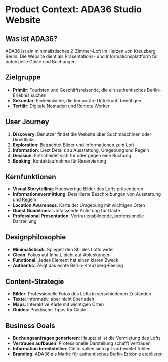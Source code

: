 # Product Context: ADA36 Studio Website

## Was ist ADA36?
ADA36 ist ein minimalistisches 2-Zimmer-Loft im Herzen von Kreuzberg, Berlin. Die Website dient als Präsentations- und Informationsplattform für potenzielle Gäste und Buchungen.

## Zielgruppe
- **Primär**: Touristen und Geschäftsreisende, die ein authentisches Berlin-Erlebnis suchen
- **Sekundär**: Einheimische, die temporäre Unterkunft benötigen
- **Tertiär**: Digitale Nomaden und Remote Worker

## User Journey
1. **Discovery**: Benutzer findet die Website über Suchmaschinen oder Direktlinks
2. **Exploration**: Betrachtet Bilder und Informationen zum Loft
3. **Information**: Liest Details zu Ausstattung, Umgebung und Regeln
4. **Decision**: Entscheidet sich für oder gegen eine Buchung
5. **Booking**: Kontaktaufnahme für Reservierung

## Kernfunktionen
- **Visual Storytelling**: Hochwertige Bilder des Lofts präsentieren
- **Informationsvermittlung**: Detaillierte Beschreibungen von Ausstattung und Regeln
- **Location Awareness**: Karte der Umgebung mit wichtigen Orten
- **Guest Guidelines**: Umfassende Anleitung für Gäste
- **Professional Presentation**: Vertrauensbildende, professionelle Darstellung

## Designphilosophie
- **Minimalistisch**: Spiegelt den Stil des Lofts wider
- **Clean**: Fokus auf Inhalt, nicht auf Ablenkungen
- **Functional**: Jedes Element hat einen klaren Zweck
- **Authentic**: Zeigt das echte Berlin-Kreuzberg-Feeling

## Content-Strategie
- **Bilder**: Professionelle Fotos des Lofts in verschiedenen Zuständen
- **Texte**: Informativ, aber nicht überladen
- **Maps**: Interaktive Karte mit wichtigen Orten
- **Guides**: Praktische Tipps für Gäste

## Business Goals
- **Buchungsanfragen generieren**: Hauptziel ist die Vermietung des Lofts
- **Vertrauen aufbauen**: Professionelle Darstellung schafft Vertrauen
- **Information bereitstellen**: Gäste sollen sich gut vorbereitet fühlen
- **Branding**: ADA36 als Marke für authentisches Berlin-Erlebnis etablieren
